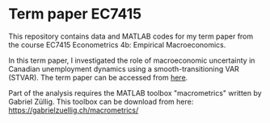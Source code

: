 # Term paper EC7415 
This repository contains data and MATLAB codes for my term paper from the course EC7415 Econometrics 4b: Empirical Macroeconomics. 

In this term paper, I investigated the role of macroeconomic uncertainty in Canadian unemployment dynamics using a smooth-transitioning VAR (STVAR). The term paper can be accessed from [here](https://www.dropbox.com/s/wxwhoaggqlzd25q/term_paper_ec7415_LM_revised.pdf?dl=0).
 
Part of the analysis requires the MATLAB toolbox "macrometrics" written by Gabriel Züllig. This toolbox can be download from here: https://gabrielzuellig.ch/macrometrics/ 
